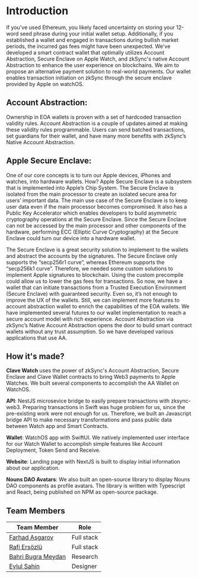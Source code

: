 


# Introduction

If you've used Ethereum, you likely faced uncertainty on storing your 12-word seed phrase during your initial wallet setup. Additionally, if you established a wallet and engaged in transactions during bullish market periods, the incurred gas fees might have been unexpected. We've developed a smart contract wallet that optimally utilizes Account Abstraction, Secure Enclave on Apple Watch, and zkSync's native Account Abstraction to enhance the user experience on blockchains. We aim to propose an alternative payment solution to real-world payments.  Our wallet enables transaction initiation on zkSync through the secure enclave provided by Apple on watchOS.


## Account Abstraction:

Ownership in EOA wallets is proven with a set of hardcoded transaction validity rules. Account Abstraction is a couple of updates aimed at making these validity rules programmable. Users can send batched transactions, set guardians for their wallet, and have many more benefits with zkSync’s Native Account Abstraction.

## Apple Secure Enclave:

One of our core concepts is to turn our Apple devices, iPhones and watches, into hardware wallets. How? Apple Secure Enclave is a subsystem that is implemented into Apple’s Chip System. The Secure Enclave is isolated from the main processor to create an isolated secure area for users’ important data. The main use case of the Secure Enclave is to keep user data even if the main processor becomes compromised. It also has a Public Key Accelerator which enables developers to build asymmetric cryptography operations at the Secure Enclave. Since the Secure Enclave can not be accessed by the main processor and other components of the hardware, performing ECC (Elliptic Curve Cryptography) at the Secure Enclave could turn our device into a hardware wallet.

The Secure Enclave is a great security solution to implement to the wallets and abstract the accounts by the signatures. The Secure Enclave only supports the “secp256r1 curve”, whereas Ethereum supports the “secp256k1 curve”. Therefore, we needed some custom solutions to implement Apple signatures to blockchain.
Using the custom precompile could allow us to lower the gas fees for transactions. So now, we have a wallet that can initiate transactions from a Trusted Execution Environment (Secure Enclave) with guaranteed security. Even so, it’s not enough to improve the UX of the wallets. Still, we can implement more features to account abstraction wallet to enrich the capabilities of the EOA wallets. We have implemented several futures to our wallet implementation to reach a secure account model with rich experience.
Account Abstraction via zkSync’s Native Account Abstraction opens the door to build smart contract wallets without any trust assumption. So we have developed various applications that use AA.


## How it's made?

**Clave Watch** uses the power of zkSync's Account Abstraction, Secure Enclave and Clave Wallet contracts to bring Web3 payments to Apple Watches. We built several components to accomplish the AA Wallet on WatchOS.

**API**:
NestJS microsevice bridge to easily prepare transactions with zksync-web3. Preparing transactions in Swift was huge problem for us, since the pre-existing work were not enough for us. Therefore, we built an Javascript bridge API to make necessary transformations and pass public data between Watch app and Smart Contracts.

**Wallet**:
 WatchOS app with SwiftUI. We natively implemented user interface for our Watch Wallet to accomplish simple features like Account Deployment, Token Send and Receive.


**Website**:
 Landing page with NextJS is built to display initial information about our application.

**Nouns DAO Avatars**:
We also built an open-source library to display Nouns DAO components as profile avatars. The library is written with Typescript and React, being published on NPM as open-source package.



 ## Team Members

| Team Member                                           | Role            |
| ----------------------------------------------------- | --------------- |
| [Farhad Asgarov](https://twitter.com/asgarovf)        | Full stack      |
| [Rafi Ersözlü](https://twitter.com/rafierszl)         | Full stack      |
| [Bahri Bugra Meydan](https://twitter.com/weckleth)    | Research        |
| [Eylul Sahin](https://twitter.com/eyllshn007)         | Designer        |
